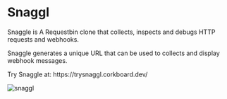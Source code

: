 <h1>Snaggl</h1>


<p>Snaggle is A Requestbin clone that collects, inspects and debugs HTTP requests and webhooks.</p>
<p>Snaggle generates a unique URL that can be used to collects and display webhook messages. </p>
<p>Try Snaggle at: https://trysnaggl.corkboard.dev/</p>

![snaggl](https://user-images.githubusercontent.com/64321232/188586637-bd238d69-03bb-4ae7-a8af-e481f3189ce3.png)
